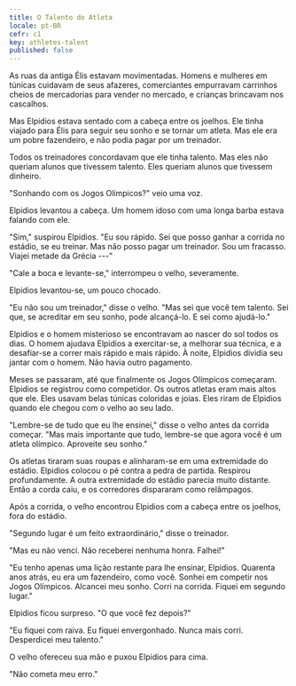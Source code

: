 ```yaml
---
title: O Talento do Atleta
locale: pt-BR
cefr: c1
key: athletes-talent
published: false
---
```


As ruas da antiga Élis estavam movimentadas. Homens e mulheres em túnicas cuidavam de seus afazeres, comerciantes empurravam carrinhos cheios de mercadorias para vender no mercado, e crianças brincavam nos cascalhos.

Mas Elpidios estava sentado com a cabeça entre os joelhos. Ele tinha viajado para Élis para seguir seu sonho e se tornar um atleta. Mas ele era um pobre fazendeiro, e não podia pagar por um treinador.

Todos os treinadores concordavam que ele tinha talento. Mas eles não queriam alunos que tivessem talento. Eles queriam alunos que tivessem dinheiro.

"Sonhando com os Jogos Olímpicos?" veio uma voz.

Elpidios levantou a cabeça. Um homem idoso com uma longa barba estava falando com ele.

"Sim," suspirou Elpidios. "Eu sou rápido. Sei que posso ganhar a corrida no estádio, se eu treinar. Mas não posso pagar um treinador. Sou um fracasso. Viajei metade da Grécia ---"

"Cale a boca e levante-se," interrompeu o velho, severamente.

Elpidios levantou-se, um pouco chocado.

"Eu não sou um treinador," disse o velho. "Mas sei que você tem talento. Sei que, se acreditar em seu sonho, pode alcançá-lo. E sei como ajudá-lo."

Elpidios e o homem misterioso se encontravam ao nascer do sol todos os dias. O homem ajudava Elpidios a exercitar-se, a melhorar sua técnica, e a desafiar-se a correr mais rápido e mais rápido. À noite, Elpidios dividia seu jantar com o homem. Não havia outro pagamento.

Meses se passaram, até que finalmente os Jogos Olímpicos começaram. Elpidios se registrou como competidor. Os outros atletas eram mais altos que ele. Eles usavam belas túnicas coloridas e joias. Eles riram de Elpidios quando ele chegou com o velho ao seu lado.

"Lembre-se de tudo que eu lhe ensinei," disse o velho antes da corrida começar. "Mas mais importante que tudo, lembre-se que agora você é um atleta olímpico. Aproveite seu sonho."

Os atletas tiraram suas roupas e alinharam-se em uma extremidade do estádio. Elpidios colocou o pé contra a pedra de partida. Respirou profundamente. A outra extremidade do estádio parecia muito distante. Então a corda caiu, e os corredores dispararam como relâmpagos.

Após a corrida, o velho encontrou Elpidios com a cabeça entre os joelhos, fora do estádio.

"Segundo lugar é um feito extraordinário," disse o treinador.

"Mas eu não venci. Não receberei nenhuma honra. Falhei!"

"Eu tenho apenas uma lição restante para lhe ensinar, Elpidios. Quarenta anos atrás, eu era um fazendeiro, como você. Sonhei em competir nos Jogos Olímpicos. Alcancei meu sonho. Corri na corrida. Fiquei em segundo lugar."

Elpidios ficou surpreso. "O que você fez depois?"

"Eu fiquei com raiva. Eu fiquei envergonhado. Nunca mais corri. Desperdicei meu talento."

O velho ofereceu sua mão e puxou Elpidios para cima.

"Não cometa meu erro."